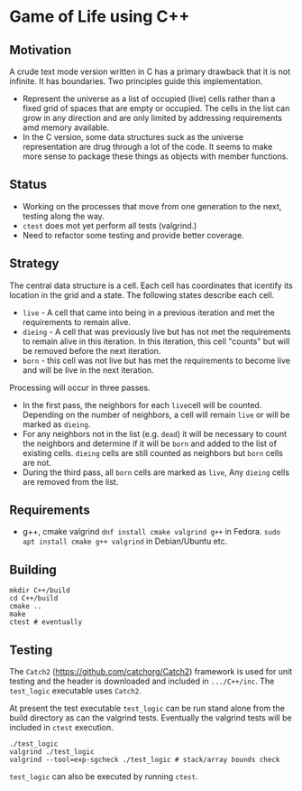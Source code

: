 # Game of Life using C++

## Motivation

A crude text mode version written in C has a primary drawback that it is not infinite. It has boundaries. Two principles guide this implementation.

* Represent the universe as a list of occupied (live) cells rather than a fixed grid of spaces that are empty or occupied. The cells in the list can grow in any direction and are only limited by addressing requirements amd memory available.
* In the C version, some data structures suck as the universe representation are drug through a lot of the code. It seems to make more sense to package these things as objects with member functions.

## Status

* Working on the processes that move from one generation to the next, testing along the way.
* `ctest` does mot yet perform all tests (valgrind.)
* Need to refactor some testing and provide better coverage.

## Strategy

The central data structure is a cell. Each cell has coordinates that icentify its location in the grid and a state. The following states describe each cell.

* `live` - A cell that came into being in a previous iteration and met the requirements to remain alive.
* `dieing` - A cell that was previously live but has not met the requirements to remain alive in this iteration. In this iteration, this cell "counts" but will be removed before the next iteration.
* `born` - this cell was not live but has met the requirements to become live and will be live in the next iteration.

Processing will occur in three passes.

* In the first pass, the neighbors for each `live`cell will be counted. Depending on the number of neighbors, a cell will remain `live` or will be marked as `dieing`.
* For any neighbors not in the list (e.g. `dead`) it will be necessary to count the neighbors and determine if it will be `born` and added to the list of existing cells. `dieing` cells are still counted as neighbors but `born` cells are not.
* During the third pass, all `born` cells are marked as `live`, Any `dieing` cells are removed from the list.

## Requirements

* g++, cmake valgrind `dnf install cmake valgrind g++` in Fedora. `sudo apt install cmake g++ valgrind` in Debian/Ubuntu etc.

## Building

```text
mkdir C++/build
cd C++/build
cmake ..
make
ctest # eventually
```

## Testing

The `Catch2` (https://github.com/catchorg/Catch2) framework is used for unit testing and the header is downloaded and included in `.../C++/inc`. The `test_logic` executable uses `Catch2`.

At present the test executable `test_logic` can be run stand alone from the build directory as can the valgrind tests. Eventually the valgrind tests will be included in `ctest` execution.

```text
./test_logic
valgrind ./test_logic
valgrind --tool=exp-sgcheck ./test_logic # stack/array bounds check

```

`test_logic` can also be executed by running `ctest`.
